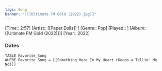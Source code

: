 ```yaml
---
tags: Song  
banner: "![[Ultimate FM Gold (2022).jpg]]"
---
```

[Time:: 2:57]
[Artist:: [[Paper Dolls]] ]
[Genre:: Pop]
[Played:: ]
[Album:: [[Ultimate FM Gold (2022)]]]
[Year:: 2022]
### Dates
````dataview
TABLE Favorite_Song
WHERE Favorite_Song = [[Something Here In My Heart (Keeps a Tellin' Me No)]]
````